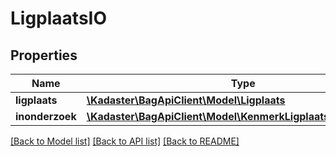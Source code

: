 # LigplaatsIO

## Properties
Name | Type | Description | Notes
------------ | ------------- | ------------- | -------------
**ligplaats** | [**\Kadaster\BagApiClient\Model\Ligplaats**](Ligplaats.md) |  | 
**inonderzoek** | [**\Kadaster\BagApiClient\Model\KenmerkLigplaatsInOnderzoek[]**](KenmerkLigplaatsInOnderzoek.md) |  | [optional] 

[[Back to Model list]](../../README.md#documentation-for-models) [[Back to API list]](../../README.md#documentation-for-api-endpoints) [[Back to README]](../../README.md)

